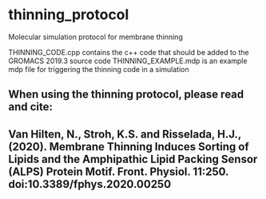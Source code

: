 # thinning_protocol
Molecular simulation protocol for membrane thinning

THINNING_CODE.cpp contains the c++ code that should be added to the GROMACS 2019.3 source code
THINNING_EXAMPLE.mdp is an example mdp file for triggering the thinning code in a simulation

When using the thinning protocol, please read and cite:
-----------------
Van Hilten, N., Stroh, K.S. and Risselada, H.J., (2020). Membrane Thinning Induces Sorting of Lipids and the Amphipathic Lipid Packing Sensor (ALPS) Protein Motif. Front. Physiol. 11:250. doi:10.3389/fphys.2020.00250 
-----------------
